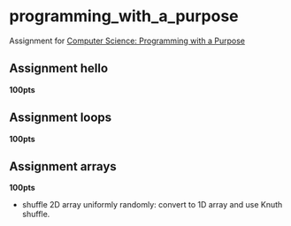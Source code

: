 # programming_with_a_purpose
Assignment for [Computer Science: Programming with a Purpose](https://www.coursera.org/learn/cs-programming-java)

## Assignment hello 
**100pts**
## Assignment loops 
**100pts**
## Assignment arrays 
**100pts**
* shuffle 2D array uniformly randomly: convert to 1D array and use Knuth shuffle.

